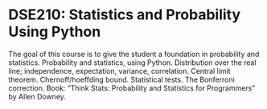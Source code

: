 DSE210: Statistics and Probability Using Python
======

The goal of this course is to give the student a foundation in probability and statistics. Probability and statistics, using Python. Distribution over the real line; independence, expectation, variance, correlation. Central limit theorem. Chernoff/hoeffding bound. Statistical tests. The Bonferroni correction. Book: “Think Stats: Probability and Statistics for Programmers” by Allen Downey.
